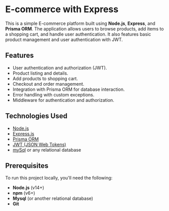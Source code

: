 # E-commerce with Express

This is a simple E-commerce platform built using **Node.js**, **Express**, and **Prisma ORM**. The application allows users to browse products, add items to a shopping cart, and handle user authentication. It also features basic product management and user authentication with JWT.



## Features

- User authentication and authorization (JWT).
- Product listing and details.
- Add products to shopping cart.
- Checkout and order management.
- Integration with Prisma ORM for database interaction.
- Error handling with custom exceptions.
- Middleware for authentication and authorization.

## Technologies Used

- [Node.js](https://nodejs.org/)
- [Express.js](https://expressjs.com/)
- [Prisma ORM](https://www.prisma.io/)
- [JWT (JSON Web Tokens)](https://jwt.io/)
- [mySql](https://www.postgresql.org/) or any relational database

## Prerequisites

To run this project locally, you'll need the following:

- **Node.js** (v14+)
- **npm** (v6+)
- **Mysql** (or another relational database)
- **Git**
